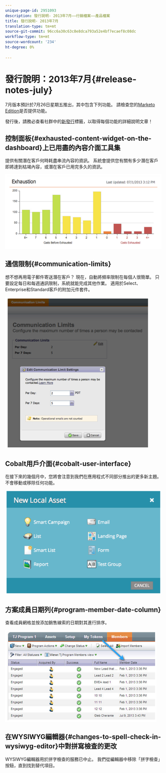 ```yaml
---
unique-page-id: 2951093
description: 發行說明- 2013年7月——行銷檔案——產品檔案
title: 發行說明- 2013年7月
translation-type: tm+mt
source-git-commit: 96cc6a30c63c8e8dca793a52e4bf7ecaef8c08dc
workflow-type: tm+mt
source-wordcount: '234'
ht-degree: 0%

---
```



# 發行說明：2013年7月{#release-notes-july}

7月版本預計於7月26日星期五推出，其中包含下列功能。  請檢查您的[Marketo Edition](http://docs.marketo.com/display/docs/assets/pricing.php)是否提供功能。

發行後，請務必查看社群中的[新發行](release-notes-december-2013.md)標籤，以取得每個功能的詳細說明文章！

## 控制面板{#exhausted-content-widget-on-the-dashboard}上已用盡的內容介面工具集

提供有關潛在客戶何時耗盡串流內容的資訊。 系統會提供您有關有多少潛在客戶即將達到枯竭內容，或潛在客戶已用完多久的資訊。

![](assets/image2014-9-22-16-3a30-3a50.png)

## 通信限制{#communication-limits}

想不想再用電子郵件寄送潛在客戶？ 現在，自動將頻率限制在每個人很簡單。 只要設定每日和每週通訊限制，系統就能完成其他作業。 適用於Select、Enterprise和Standard客戶的附加元件套件。

![](assets/image2014-9-22-16-3a31-3a13.png)

## Cobalt用戶介面{#cobalt-user-interface}

在接下來的幾個月中，您將會注意到我們在應用程式不同部分推出的更多新主題。 不會移動或移除任何功能。

![](assets/image2014-9-22-16-3a31-3a42.png)

## 方案成員日期列{#program-member-date-column}

查看成員網格並按添加銷售線索的日期對其進行排序。

![](assets/image2014-9-22-16-3a32-3a1.png)

## 在WYSIWYG編輯器{#changes-to-spell-check-in-wysiwyg-editor}中對拼寫檢查的更改

WYSIWYG編輯器用於拼字檢查的服務已中止。 我們從編輯器中移除「拼字檢查」按鈕，直到找到替代項目。

